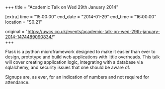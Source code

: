 +++
title = "Academic Talk on Wed 29th January 2014"

[extra]
time = "15:00:00"
end_date = "2014-01-29"
end_time = "16:00:00"
location = "S0.21"

original = "https://uwcs.co.uk/events/academic-talk-on-wed-29th-january-2014-1474489090834/"    
+++

Flask is a python microframework designed to make it easier than ever to design, prototype and build web applications with little overheads. This talk will cover creating application logic, integrating with a database via sqlalchemy, and security issues that one should be aware of.

Signups are, as ever, for an indication of numbers and not required for attendance.

